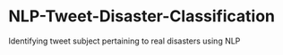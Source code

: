 # NLP-Tweet-Disaster-Classification
 Identifying tweet subject pertaining to real disasters using NLP
